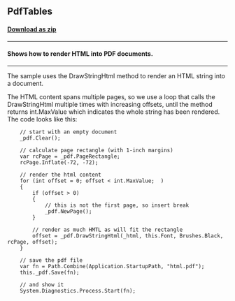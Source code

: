 ## PdfTables
#### [Download as zip](https://grapecity.github.io/DownGit/#/home?url=https://github.com/GrapeCity/ComponentOne-WinForms-Samples/tree/master/NetFramework\Pdf\CS\PdfTables)
____
#### Shows how to render HTML into PDF documents.
____
The sample uses the DrawStringHtml method to render an HTML string into a document.

The HTML content spans multiple pages, so we use a loop that calls the DrawStringHtml multiple times with increasing offsets, 
until the method returns int.MaxValue which indicates the whole string has been rendered. The code looks like this:

```
    // start with an empty document
    _pdf.Clear();

	// calculate page rectangle (with 1-inch margins)
    var rcPage = _pdf.PageRectangle;
    rcPage.Inflate(-72, -72);

    // render the html content
    for (int offset = 0; offset < int.MaxValue;  )
    {
        if (offset > 0)
        {
			// this is not the first page, so insert break
            _pdf.NewPage();
        }

		// render as much HMTL as will fit the rectangle
        offset = _pdf.DrawStringHtml(_html, this.Font, Brushes.Black, rcPage, offset);
    }
                        
    // save the pdf file
    var fn = Path.Combine(Application.StartupPath, "html.pdf");
    this._pdf.Save(fn);

    // and show it
    System.Diagnostics.Process.Start(fn);
```